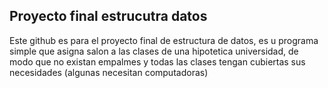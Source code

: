 ## Proyecto final estrucutra datos

Este github es para el proyecto final de estructura de datos, es u programa simple que asigna salon a las clases de una hipotetica universidad, de modo que no existan empalmes y todas las clases tengan cubiertas sus necesidades (algunas necesitan computadoras)

